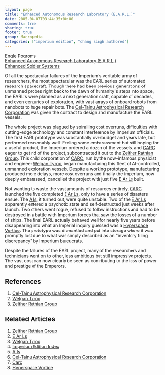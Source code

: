 ```yaml
---
layout: page
title: "Enhanced Autonomous Research Laboratory (E.A.R.L.)"
date: 2005-08-07T03:44:35+00:00
comments: true
sharing: true
footer: true
group: Macropedia
categories: ["imperium edition", "chang singh authored"]
---
```


<div class='row'>
	<div class='col-md-4'><a href='/macropedia/engle-pogroms'>Engle Pogroms</a></div>
	<div class='col-md-4'><a href='/macropedia/enhanced-autonomous-research-laboratory'>Enhanced Autonomous Research Laboratory (E.A.R.L.)</a></div>
	<div class='col-md-4'><a href='/macropedia/enhanced-soldier-systems'>Enhanced Soldier Systems</a></div>
</div>




Of all the spectacular failures of the Imperium's veritable army of researchers, the most spectacular was the EARL series of automated research spacecraft.  Though there had been previous generations of unmanned probes right back to the dawn of humanity's steps into space, the EARL's were planned as a next generation craft, capable of decades, and even centuries of exploration, with vast arrays of onboard robots from nanobots to huge repair bots.  The [Cel-Tainu Astrophysical Research Corporation](/macropedia/celtainu) was given the contract to design and manufacture the EARL vessels.

The whole project was plagued by spiralling cost overruns, difficulties with cutting-edge technology and constant interference by Imperium officials.  The first EARL prototype was substantially overbudget and years late, but performed reasonably well.  Feeling some embarassment but still hoping for a useful product, the Imperium ordered a dozen of the vessels, and [CARC](/macropedia/celtainu) eager to get rid of the project, subcontracted it out to the [Zelther Rathian Group](/macropedia/zelther-rathian-group).  This child corporation of [CARC](/macropedia/celtainu), run by the now-infamous physicist and engineer [Welgan Tyrox](/macropedia/welgan-tyrox), began manufacturing this fleet of AI-controlled, unmanned exploration vessels.  Despite a working prototype, manufacturing produced more delays, more cost overruns and finally the Imperium, now deeply embarassed, cancelled the project with just five [E Ar Ls](/macropedia/e-ar-ls) built.

Not wanting to waste the vast amounts of resources entirely, [CARC](/macropedia/celtainu) launched the five completed [E Ar Ls](/macropedia/e-ar-ls), only to have a series of disasters ensue.  The [A Is](/macropedia/a-is), it turned out, were quite unstable.  Two of the [E Ar Ls](/macropedia/e-ar-ls) apparently entered a psychotic state and self-destructed just weeks after launch.  Two others went rogue, refused to follow instructions and had to be destroyed in a battle with Imperium forces that saw the losses of a number of ships.  The final EARL actually behaved well for nearly five years before disappearing into what an Imperial inquiry guessed was a [Hyperspace Vortice](/chronology/hyperspace-vortices).  The prototype was dismantled and put into storage where it was promptly lost due to what was simply described as an "inventory filing discrepancy" by Imperium bureucrats.

Despite the failures of the EARL project, many of the researchers and technicians went on to other, less ambitious but still impressive projects.  The vast cost can now clearly be seen as contributing to the loss of power and prestige of the Emperors.

## References
1. [Cel-Tainu Astrophysical Research Corporation](/macropedia/celtainu)
1. [Welgan Tyrox](/macropedia/welgan-tyrox)
1. [Zelther Rathian Group](/macropedia/zelther-rathian-group)

## Related Articles

1. [Zelther Rathian Group](/macropedia/zelther-rathian-group)
2. [E Ar Ls](/macropedia/e-ar-ls)
3. [Welgan Tyrox](/macropedia/welgan-tyrox)
4. [Imperium Edition Index](/macropedia/imperium-edition-index)
5. [A Is](/macropedia/a-is)
6. [Cel-Tainu Astrophysical Research Corporation](/macropedia/celtainu)
7. [Carc](/macropedia/celtainu)
8. [Hyperspace Vortice](/chronology/hyperspace-vortices)



 
